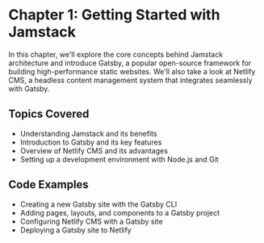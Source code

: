 # Chapter 1: Getting Started with Jamstack

In this chapter, we'll explore the core concepts behind Jamstack architecture and introduce Gatsby, a popular open-source framework for building high-performance static websites. We'll also take a look at Netlify CMS, a headless content management system that integrates seamlessly with Gatsby.

## Topics Covered

- Understanding Jamstack and its benefits
- Introduction to Gatsby and its key features
- Overview of Netlify CMS and its advantages
- Setting up a development environment with Node.js and Git

## Code Examples

- Creating a new Gatsby site with the Gatsby CLI
- Adding pages, layouts, and components to a Gatsby project
- Configuring Netlify CMS with a Gatsby site
- Deploying a Gatsby site to Netlify

